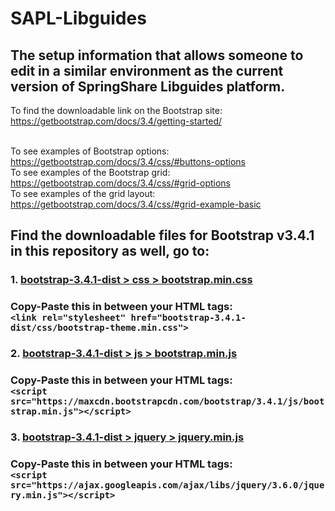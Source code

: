 # SAPL-Libguides
## The setup information that allows someone to edit in a similar environment as the current version of SpringShare Libguides platform.
To find the downloadable link on the Bootstrap site: https://getbootstrap.com/docs/3.4/getting-started/ <br><br>


To see examples of Bootstrap options: https://getbootstrap.com/docs/3.4/css/#buttons-options<br>
To see examples of the Bootstrap grid: https://getbootstrap.com/docs/3.4/css/#grid-options<br>
To see examples of the grid layout: https://getbootstrap.com/docs/3.4/css/#grid-example-basic<br>

## Find the downloadable files for Bootstrap v3.4.1 in this repository as well, go to:
### 1. [bootstrap-3.4.1-dist > css > bootstrap.min.css](https://github.com/eventuserum/SAPL-Libguides/blob/main/bootstrap-3.4.1-dist/css/bootstrap.min.css)
  ### Copy-Paste this in between your HTML <head></head> tags:    <br>`<link rel="stylesheet" href="bootstrap-3.4.1-dist/css/bootstrap-theme.min.css">`
  
### 2. [bootstrap-3.4.1-dist > js > bootstrap.min.js](https://github.com/eventuserum/SAPL-Libguides/blob/main/bootstrap-3.4.1-dist/js/bootstrap.min.js)
  ### Copy-Paste this in between your HTML <head></head> tags:     <br>`<script src="https://maxcdn.bootstrapcdn.com/bootstrap/3.4.1/js/bootstrap.min.js"></script>`
### 3. [bootstrap-3.4.1-dist > jquery > jquery.min.js](https://github.com/eventuserum/SAPL-Libguides/blob/main/bootstrap-3.4.1-dist/jquery/jquery.min.js)
  ### Copy-Paste this in between your HTML <head></head> tags:     <br>`<script src="https://ajax.googleapis.com/ajax/libs/jquery/3.6.0/jquery.min.js"></script>`
